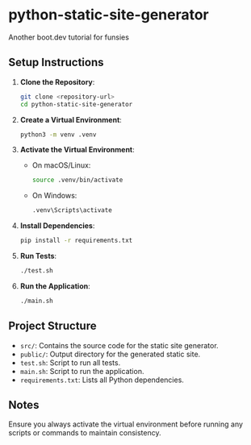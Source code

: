 # python-static-site-generator

Another boot.dev tutorial for funsies

## Setup Instructions

1. **Clone the Repository**:
   ```bash
   git clone <repository-url>
   cd python-static-site-generator
   ```

2. **Create a Virtual Environment**:
   ```bash
   python3 -m venv .venv
   ```

3. **Activate the Virtual Environment**:
   - On macOS/Linux:
     ```bash
     source .venv/bin/activate
     ```
   - On Windows:
     ```bash
     .venv\Scripts\activate
     ```

4. **Install Dependencies**:
   ```bash
   pip install -r requirements.txt
   ```

5. **Run Tests**:
   ```bash
   ./test.sh
   ```

6. **Run the Application**:
   ```bash
   ./main.sh
   ```

## Project Structure

- `src/`: Contains the source code for the static site generator.
- `public/`: Output directory for the generated static site.
- `test.sh`: Script to run all tests.
- `main.sh`: Script to run the application.
- `requirements.txt`: Lists all Python dependencies.

## Notes

Ensure you always activate the virtual environment before running any scripts or commands to maintain consistency.
